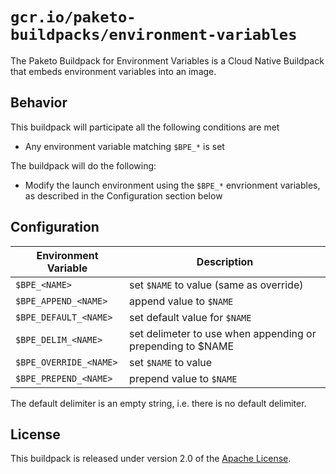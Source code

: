 # `gcr.io/paketo-buildpacks/environment-variables`

The Paketo Buildpack for Environment Variables is a Cloud Native Buildpack that embeds environment variables into an image.

## Behavior

This buildpack will participate all the following conditions are met

* Any environment variable matching `$BPE_*` is set

The buildpack will do the following:

* Modify the launch environment using the `$BPE_*` envrionment variables, as described in the Configuration section below

## Configuration

| Environment Variable   | Description                                                |
| ---------------------- | ---------------------------------------------------------- |
| `$BPE_<NAME>`          | set `$NAME` to value (same as override)                    |
| `$BPE_APPEND_<NAME>`   | append value to `$NAME`                                    |
| `$BPE_DEFAULT_<NAME>`  | set default value for `$NAME`                              |
| `$BPE_DELIM_<NAME>`    | set delimeter to use when appending or prepending to $NAME |
| `$BPE_OVERRIDE_<NAME>` | set `$NAME` to value                                       |
| `$BPE_PREPEND_<NAME>`  | prepend value to `$NAME`                                   |

The default delimiter is an empty string, i.e. there is no default delimiter.

## License

This buildpack is released under version 2.0 of the [Apache License][a].

[a]: http://www.apache.org/licenses/LICENSE-2.0
